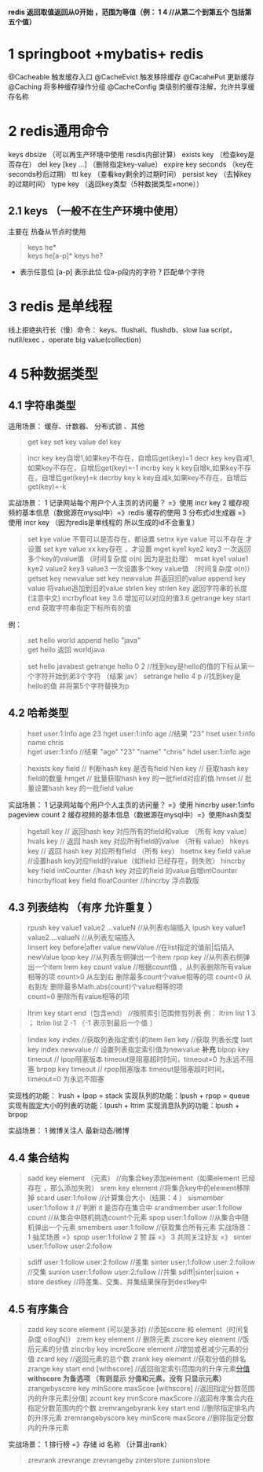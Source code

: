#

**redis 返回取值返回从0开始 ，范围为等值（例： 1 4  //从第二个到第五个 包括第五个值）**
# 1 springboot +mybatis+ redis 
@Cacheable 触发缓存入口
@CacheEvict 触发移除缓存
@CacahePut 更新缓存
@Caching 将多种缓存操作分组
@CacheConfig 类级别的缓存注解，允许共享缓存名称

# 2 redis通用命令

keys
dbsize  （可以再生产环境中使用  resdis内部计算）
exists key  （检查key是否存在）
del key [key ...]  （删除指定key-value）
expire key seconds    （key在seconds秒后过期）
ttl key               （查看key剩余的过期时间）
persist key           （去掉key的过期时间）
type key              （返回key类型（5种数据类型+none））  
## 2.1 keys  （一般不在生产环境中使用）
主要在 热备从节点时使用
> keys he*       
> keys he[a-p]*
> keys he? 

* 表示任意位
[a-p] 表示此位 位a-p段内的字符
? 匹配单个字符

# 3 redis 是单线程 
线上拒绝执行长（慢）命令：
keys、flushall、flushdb、slow lua script，nutil/exec 、operate big value(collection)

# 4 5种数据类型
## 4.1 字符串类型
适用场景： 缓存、计数器、 分布式锁 、其他 
> get key
> set key value
> del key 

> incr key  key自增1,如果key不存在，自增后get(key)=1
> decr key  key自减1,如果key不存在，自增后get(key)=-1
> incrby key k   key自增k,如果key不存在，自增后get(key)=k
> decrby key k   key自减k,如果key不存在，自增后get(key)=-k

实战场景：
1 记录网站每个用户个人主页的访问量？  =》使用 incr key
2 缓存视频的基本信息（数据源在mysql中）=》redis 缓存的使用
3 分布式id生成器  =》使用 incr key （因为redis是单线程的 所以生成的id不会重复）

> set kye value   不管可以是否存在，都设置
> setnx kye value  可以不存在 才设置 
> set kye value xx  key存在 ，才设置
> mget kye1 kye2  key3  一次返回多个key的value值    （时间复杂度 o(n) 因为是批处理）
> mset kye1 value1 kye2 value2 key3 value3  一次设置多个key value值 （时间复杂度 o(n)）
> getset key newvalue   set key newvalue  并返回旧的value
> append key value       将value追加到旧的value
> strlen key             strlen key   返回字符串的长度(注意中文)
> incrbyfloat key 3.6    增加可以对应的值3.6
> getrange key start end       获取字符串指定下标所有的值
>
例：
> set hello world
> append hello "java"   
> get hello   返回 worldjava

> set hello javabest
> getrange hello 0 2   //找到key是hello的值的下标从第一个字符开始到弟3个字符 （结果 jav）
> setrange hello 4 p   //找到key是hello的值 并将第5个字符替换为p

## 4.2 哈希类型

>   hset user:1:info age 23
>   hget user:1:info age      //结果  "23"
>   hset user:1:info name chris   
>   hget user:1:info        //结果  "age" "23" "name" "chris"
>   hdel user:1:info age 

>   hexists key field   // 判断hash key 是否有field
>   hlen key            // 获取hash key field的数量
>   hmget               // 批量获取hash key 的一批field对应的值
>   hmset               // 批量设置hash key 的一批field value

实战场景：
1 记录网站每个用户个人主页的访问量？  =》使用 hincrby user:1:info pageview count
2 缓存视频的基本信息（数据源在mysql中）=》使用hash类型

>   hgetall key         // 返回hash key 对应所有的field和value （所有 key value）
>   hvals key           // 返回 hash key 对应所有field的value  （所有 value）
>   hkeys key           // 返回 hash key 对应所有field         （所有 key） 
>   hsetnx key field value          //设置hash key对应field的value（如field 已经存在，则失败）
>   hincrby key field intCounter    //hash key 对应的field 的value自增intCounter
>   hincrbyfloat key field floatCounter     //hincrby 浮点数版

## 4.3 列表结构 （有序  允许重复 ）

>   rpush key value1 value2 ...valueN   //从列表右端插入
>   lpush key value1 value2 ...valueN   //从列表左端插入   
>   linsert key before|after value newValue     //在list指定的值前|后插入newValue
>   lpop key                            //从列表左侧弹出一个item
>   rpop key                            //从列表右侧弹出一个item
>   lrem key count value                //根据count值 ，从列表删除所有value相等的项
                                        count>0  从左到右  删除最多count个value相等的项
                                        count<0  从右到左  删除最多Math.abs(count)个value相等的项   
                                        count=0  删除所有value相等的项   

>   ltrim key start end（包含end）                 //按照索引范围修剪列表
>例：  ltrim  list  1 3    ； ltrim  list  2 -1   （-1 表示到最后一个值 ） 

>   lindex key index                    //获取列表指定索引的item
>   llen key                            //获取 列表长度
>   lset key index newvalue             // 设置列表指定索引值为newvalue
**补充**
>   blpop key timeout                   // lpop阻塞版本 timeout是阻塞超时时间，timeout=0 为永远不阻塞
>   brpop key timeout                   // rpop阻塞版本 timeout是阻塞超时时间，timeout=0 为永远不阻塞

实现栈的功能： lrush + lpop = stack
实现队列的功能：lpush + rpop = queue
实现有固定大小的列表的功能：lpush + ltrim 
实现消息队列的功能：lpush + brpop


实战场景：
1 微博关注人  最新动态/微博

## 4.4 集合结构

>  sadd key element （元素）            //向集合key添加element（如果element 已经存在 ，那么添加失败）
>  srem key element                     //将集合key中的element移除掉
>  scard  user:1:follow           //计算集合大小（结果：4  ）
>  sismember user:1:follow it    // 判断 it 是否存在集合中
>  srandmember user:1:follow  count   //从集合中随机挑选count个元素
>  spop  user:1:follow    //从集合中随机弹出一个元素
>  smembers user:1:follow     //获取集合所有元素
实战场景：
1 抽奖场景    =》spop  user:1:follow
2 赞 踩  =》
3 共同关注好友  =》  sinter user:1:follow   user:2:follow  

>  sdiff  user:1:follow   user:2:follow    //差集
>  sinter user:1:follow   user:2:follow    //交集
>  sunion user:1:follow   user:2:follow    //并集
>  sdiff|sinter|suion + store destkey    //将差集、交集、并集结果保存到destkey中
## 4.5 有序集合

>  zadd key score element (可以是多对)       //添加score 和 element（时间复杂度 o(logN)）
>  zrem key element                     // 删除元素
>  zscore key element                    //饭后元素的分值
>  zincrby key increScore element     //增加或者减少元素的分值
>  zcard key                                 //返回元素的总个数
>  zrank key  element                    //获取分值的排名
>   zrange key  start  end  [withscore]   //返回指定索引范围内的升序元素[分值](获取一段排名区间的所有分值)
    **withscore 为备选项  （有则显示 分值和元素，没有 只显示元素）**
> zrangebyscore key minScore maxScoe  [withscore]      //返回指定分数范围内的升序元素[分值]
>  zcount key minScore maxScore           //返回有序集合内在指定分数范围内的个数
> zremrangebyrank  key start end        //删除指定排名内的升序元素
> zremrangebyscore  key minScore maxScore        //删除指定分数内的升序元素

实战场景：
1 排行榜    =》存储   id    名称  （计算出rank）

>  zrevrank
>  zrevrange
>  zrevrangeby
>  zinterstore
>  zunionstore
